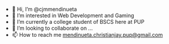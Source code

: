 - 👋 Hi, I’m @cjmmendinueta
- 👀 I’m interested in Web Development and Gaming
- 🌱 I’m currently a college student of BSCS here at PUP
- 💞️ I’m looking to collaborate on ...
- 📫 How to reach me mendinueta.christianjay.pup@gmail.com

<!---
cjmmendinueta/cjmmendinueta is a ✨ special ✨ repository because its `README.md` (this file) appears on your GitHub profile.
You can click the Preview link to take a look at your changes.
--->
